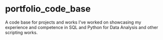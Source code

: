 # portfolio_code_base
A code base for projects and works I've worked on showcasing my experience and competence in SQL and Python for Data Analysis and other scripting works.
